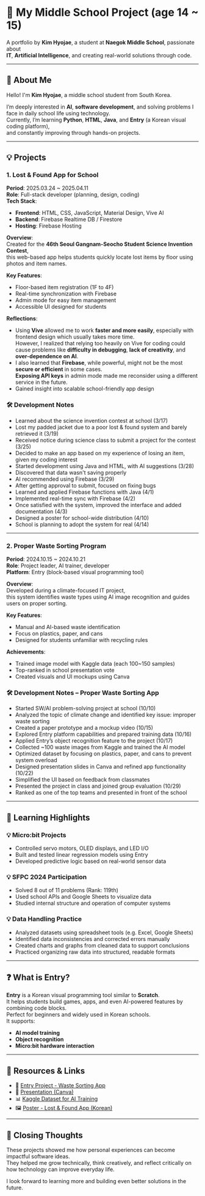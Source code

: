 # 📘 My Middle School Project (age 14 ~ 15)

A portfolio by **Kim Hyojae**, a student at **Naegok Middle School**, passionate about  
**IT**, **Artificial Intelligence**, and creating real-world solutions through code.



---



## 👋 About Me

Hello! I'm **Kim Hyojae**, a middle school student from South Korea.  

I’m deeply interested in **AI**, **software development**, and solving problems I face in daily school life using technology.  
Currently, I’m learning **Python**, **HTML**, **Java**, and **Entry** (a Korean visual coding platform),  
and constantly improving through hands-on projects.



---



## 💡 Projects



### 1. Lost & Found App for School  
**Period**: 2025.03.24 ~ 2025.04.11  
**Role**: Full-stack developer (planning, design, coding)  
**Tech Stack**:
- **Frontend**: HTML, CSS, JavaScript, Material Design, Vive AI  
- **Backend**: Firebase Realtime DB / Firestore  
- **Hosting**: Firebase Hosting  

**Overview**:  
Created for the **46th Seoul Gangnam-Seocho Student Science Invention Contest**,  
this web-based app helps students quickly locate lost items by floor using photos and item names.

**Key Features**:
- Floor-based item registration (1F to 4F)  
- Real-time synchronization with Firebase  
- Admin mode for easy item management  
- Accessible UI designed for students  

**Reflections**:
-  Using **Vive** allowed me to work **faster and more easily**, especially with frontend design which usually takes more time.  
  However, I realized that relying too heavily on Vive for coding could cause problems like **difficulty in debugging**, **lack of creativity**, and **over-dependence on AI**.
-  I also learned that **Firebase**, while powerful, might not be the most **secure or efficient** in some cases.  
  **Exposing API keys** in admin mode made me reconsider using a different service in the future.
- Gained insight into scalable school-friendly app design

### 🛠 **Development Notes**

- Learned about the science invention contest at school (3/17)  
- Lost my padded jacket due to a poor lost & found system and barely retrieved it (3/19)  
- Received notice during science class to submit a project for the contest (3/25)  
- Decided to make an app based on my experience of losing an item, given my coding interest  
- Started development using Java and HTML, with AI suggestions (3/28)  
- Discovered that data wasn't saving properly  
- AI recommended using Firebase (3/29)  
- After getting approval to submit, focused on fixing bugs  
- Learned and applied Firebase functions with Java (4/1)  
- Implemented real-time sync with Firebase (4/2)  
- Once satisfied with the system, improved the interface and added documentation (4/3)  
- Designed a poster for school-wide distribution (4/10)  
- School is planning to adopt the system for real (4/14)  



---



### 2. Proper Waste Sorting Program  
**Period**: 2024.10.15 ~ 2024.10.21  
**Role**: Project leader, AI trainer, developer  
**Platform**: Entry (block-based visual programming tool)  

**Overview**:  
Developed during a climate-focused IT project,  
this system identifies waste types using AI image recognition and guides users on proper sorting.

**Key Features**:
- Manual and AI-based waste identification  
- Focus on plastics, paper, and cans  
- Designed for students unfamiliar with recycling rules  

**Achievements**:
- Trained image model with Kaggle data (each 100~150 samples)  
- Top-ranked in school presentation vote  
- Created visuals and UI mockups using Canva

### 🛠 Development Notes – Proper Waste Sorting App

- Started SW/AI problem-solving project at school (10/10)  
- Analyzed the topic of climate change and identified key issue: improper waste sorting  
- Created a paper prototype and a mockup video (10/15)  
- Explored Entry platform capabilities and prepared training data (10/16)  
- Applied Entry’s object recognition feature to the project (10/17)  
- Collected ~100 waste images from Kaggle and trained the AI model  
- Optimized dataset by focusing on plastics, paper, and cans to prevent system overload  
- Designed presentation slides in Canva and refined app functionality (10/22)  
- Simplified the UI based on feedback from classmates  
- Presented the project in class and joined group evaluation (10/29)  
- Ranked as one of the top teams and presented in front of the school  


---



## 💫 Learning Highlights



### 💡 Micro:bit Projects
- Controlled servo motors, OLED displays, and LED I/O  
- Built and tested linear regression models using Entry  
- Developed predictive logic based on real-world sensor data  



### 💡 SFPC 2024 Participation
- Solved 8 out of 11 problems (Rank: 119th)  
- Used school APIs and Google Sheets to visualize data  
- Studied internal structure and operation of computer systems  



### 💡 Data Handling Practice
- Analyzed datasets using spreadsheet tools (e.g. Excel, Google Sheets)  
- Identified data inconsistencies and corrected errors manually  
- Created charts and graphs from cleaned data to support conclusions  
- Practiced organizing raw data into structured, readable formats  



---



## ❓ What is Entry?

**Entry** is a Korean visual programming tool similar to **Scratch**.  
It helps students build games, apps, and even AI-powered features by combining code blocks.  
Perfect for beginners and widely used in Korean schools.  
It supports:
- **AI model training**
- **Object recognition**
- **Micro:bit hardware interaction**




---



## 🎁 Resources & Links

- 🔗 [Entry Project - Waste Sorting App](https://playentry.org/project/671593d4c40ad113746d7067)  
- 🎥 [Presentation (Canva)](https://www.canva.com/design/DAGlgHBqS0U/5Zv8k1mrrHjHVt1lRMjH6w/edit)  
- 📊 [Kaggle Dataset for AI Training](https://www.kaggle.com/datasets/asdasdasasdas/garbage-classification)
- 🖼 [Poster - Lost & Found App (Korean) ](https://www.canva.com/design/DAGTPe0au8E/fj4cUME4IcYzAhzeEHhMFg/e)


---



## 🙌 Closing Thoughts

These projects showed me how personal experiences can become impactful software ideas.  
They helped me grow technically, think creatively, and reflect critically on how technology can improve everyday life.  

I look forward to learning more and building even better solutions in the future.

